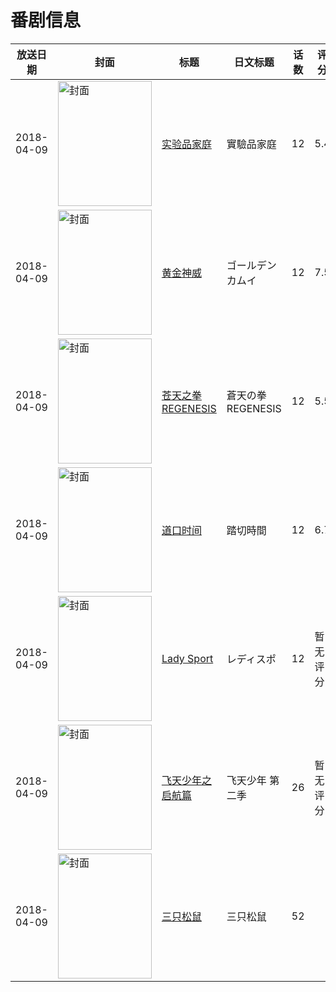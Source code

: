 # 番剧信息

|放送日期|封面|标题|日文标题|话数|评分|评分人数|
|---|---|---|---|---|---|---|
|2018-04-09|<img src="//lain.bgm.tv/pic/cover/c/3e/3b/206700_e1Izb.jpg" alt="封面" style="width:150px;height:200px;object-fit:cover;">|[实验品家庭](https://bangumi.tv/subject/206700)|實驗品家庭|12|5.4|414人评分|
|2018-04-09|<img src="//lain.bgm.tv/pic/cover/c/0d/59/221127_v6nv6.jpg" alt="封面" style="width:150px;height:200px;object-fit:cover;">|[黄金神威](https://bangumi.tv/subject/221127)|ゴールデンカムイ|12|7.5|3564人评分|
|2018-04-09|<img src="//lain.bgm.tv/pic/cover/c/2a/eb/228259_20MKT.jpg" alt="封面" style="width:150px;height:200px;object-fit:cover;">|[苍天之拳 REGENESIS](https://bangumi.tv/subject/228259)|蒼天の拳 REGENESIS|12|5.5|154人评分|
|2018-04-09|<img src="//lain.bgm.tv/pic/cover/c/f4/c7/236103_kuvkS.jpg" alt="封面" style="width:150px;height:200px;object-fit:cover;">|[道口时间](https://bangumi.tv/subject/236103)|踏切時間|12|6.7|1658人评分|
|2018-04-09|<img src="//lain.bgm.tv/pic/cover/c/70/58/239962_g98e8.jpg" alt="封面" style="width:150px;height:200px;object-fit:cover;">|[Lady Sport](https://bangumi.tv/subject/239962)|レディスポ|12|暂无评分|少于10人评分|
|2018-04-09|<img src="//lain.bgm.tv/pic/cover/c/4c/8e/242971_qgUOQ.jpg" alt="封面" style="width:150px;height:200px;object-fit:cover;">|[飞天少年之启航篇](https://bangumi.tv/subject/242971)|飞天少年 第二季|26|暂无评分|少于10人评分|
|2018-04-09|<img src="//lain.bgm.tv/pic/cover/c/34/00/243166_yWH3q.jpg" alt="封面" style="width:150px;height:200px;object-fit:cover;">|[三只松鼠](https://bangumi.tv/subject/243166)|三只松鼠|52|||

